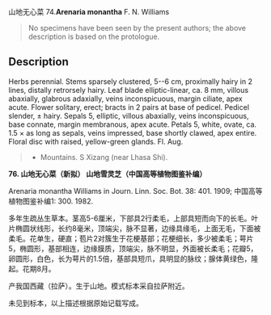 山地无心菜
74.**Arenaria monantha** F. N. Williams

> No specimens have been seen by the present authors; the above description is based on the protologue.


## Description
Herbs perennial. Stems sparsely clustered, 5--6 cm, proximally hairy in 2 lines, distally retrorsely hairy. Leaf blade elliptic-linear, ca. 8 mm, villous abaxially, glabrous adaxially, veins inconspicuous, margin ciliate, apex acute. Flower solitary, erect; bracts in 2 pairs at base of pedicel. Pedicel slender, ± hairy. Sepals 5, elliptic, villous abaxially, veins inconspicuous, base connate, margin membranous, apex acute. Petals 5, white, ovate, ca. 1.5 × as long as sepals, veins impressed, base shortly clawed, apex entire. Floral disc with raised, yellow-green glands. Fl. Aug.


> * Mountains. S Xizang (near Lhasa Shi).

**76. 山地无心菜（新拟） 山地雪灵芝（中国高等植物图鉴补编）**

Arenaria monantha Williams in Journ. Linn. Soc. Bot. 38: 401. 1909; 中国高等植物图鉴补编1: 300. 1982.

多年生疏丛生草本。茎高5-6厘米，下部具2行柔毛，上部具短而向下的长毛。叶片椭圆状线形，长约8毫米，顶端尖，脉不显著，边缘具缘毛，上面无毛，下面被柔毛。花单生，硬直；苞片2对簇生于花梗基部；花梗细长，多少被柔毛；萼片5，椭圆形，基部相连，边缘膜质，顶端尖，脉不明显，外面被长柔毛；花瓣5，卵圆形，白色，长为萼片的1.5倍，基部具短爪，具明显的脉纹；腺体黄绿色，隆起。花期8月。

产我国西藏（拉萨）。生于山地。模式标本采自拉萨附近。

未见到标本，以上描述根据原始记载写成。

